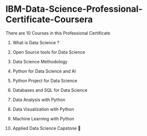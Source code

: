 # IBM-Data-Science-Professional-Certificate-Coursera

There are 10 Courses in this Professional Certificate
1. What is Data Science ?

2. Open Source tools for Data Science

3. Data Science Methodology

4. Python for Data Science and Al

5. Python Project for Data Science

6. Databases and SQL for Data Science

7. Data Analysis with Python

8. Data Visualization with Python

9. Machine Learning with Python

10. Applied Data Science Capstone

